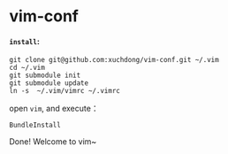 vim-conf
========

#### `install`:

```
git clone git@github.com:xuchdong/vim-conf.git ~/.vim
cd ~/.vim
git submodule init
git submodule update
ln -s  ~/.vim/vimrc ~/.vimrc
```

open `vim`, and execute：

`BundleInstall`

Done! Welcome to vim~
